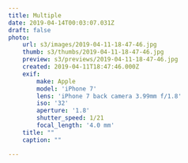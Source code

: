```yaml
---
title: Multiple
date: 2019-04-14T00:03:07.031Z
draft: false
photo:
    url: s3/images/2019-04-11-18-47-46.jpg
    thumb: s3/thumbs/2019-04-11-18-47-46.jpg
    preview: s3/previews/2019-04-11-18-47-46.jpg
    created: 2019-04-11T18:47:46.000Z
    exif:
        make: Apple
        model: 'iPhone 7'
        lens: 'iPhone 7 back camera 3.99mm f/1.8'
        iso: '32'
        aperture: '1.8'
        shutter_speed: 1/21
        focal_length: '4.0 mm'
    title: ""
    caption: ""

---
```

